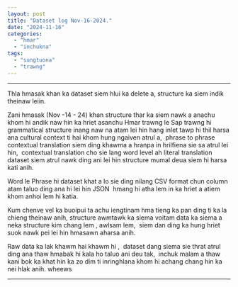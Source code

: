 ```yaml
---
layout: post
title: "Dataset log Nov-16-2024."
date: "2024-11-16"
categories: 
  - "hmar"
  - "inchukna"
tags: 
  - "sungtuona"
  - "trawng"
---
```


* * *

Thla hmasak khan ka dataset siem hlui ka delete a, structure ka siem indik theinaw leiin.

Zani hmasak (Nov -14 - 24) khan structure thar ka siem nawk a anachu khom hi andik naw hin ka hriet asanchu Hmar trawng le Sap trawng hi grammatical structure inang naw na atam lei hin hang inlet tawp hi thil harsa ana cultural context ti hai khom hung ngaiven atrul a,  phrase to phrase contextual translation siem ding khawma a hranpa in hrilfiena sie sa atrul lei hin,  contextual translation cho sie lang word level ah literal translation dataset siem atrul nawk ding ani lei hin structure mumal deua siem hi harsa kati anih.

Word le Phrase hi dataset khat a lo sie ding nilang CSV format chun column atam taluo ding ana hi lei hin JSON  hmang hi atha lem in ka hriet a atiem khom anhoi lem hi katia.

Kum chenve vel ka buoipui ta achu iengtinam hma tieng ka pan ding ti ka la chieng theinaw anih, structure awmtawk ka siema voitam data ka siema a neka structure kim chang lem , awlsam lem,  siem dan ding ka hung hriet suok nawk pei lei hin hmasawn aharsa anih.

Raw data ka lak khawm hai khawm hi ,  dataset dang siema sie thrat atrul ding ana thaw hmabak hi kala ho taluo ani deu tak,  inchuk malam a thaw kani bok ka khat hin ka zo dim ti inringhlana khom hi achang chang hin ka nei hlak anih. wheews

* * *
